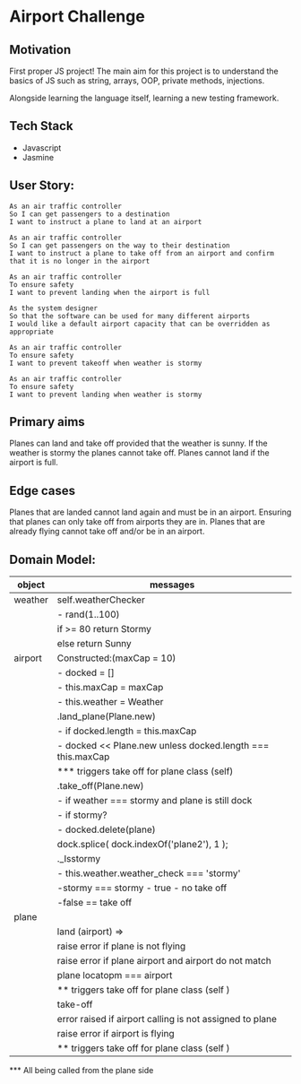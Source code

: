 # Airport Challenge 

## Motivation 
First proper JS project! The main aim for this project is to understand the basics of JS such as string, arrays, OOP, private methods, injections. 

Alongside learning the language itself, learning a new testing framework.

## Tech Stack
- Javascript 
- Jasmine 

## User Story:

```
As an air traffic controller
So I can get passengers to a destination
I want to instruct a plane to land at an airport

As an air traffic controller
So I can get passengers on the way to their destination
I want to instruct a plane to take off from an airport and confirm that it is no longer in the airport

As an air traffic controller
To ensure safety
I want to prevent landing when the airport is full

As the system designer
So that the software can be used for many different airports
I would like a default airport capacity that can be overridden as appropriate

As an air traffic controller
To ensure safety
I want to prevent takeoff when weather is stormy

As an air traffic controller
To ensure safety
I want to prevent landing when weather is stormy
```

Primary aims
----
Planes can land and take off provided that the weather is sunny.
If the weather is stormy the planes cannot take off.
Planes cannot land if the airport is full.

Edge cases
-----

Planes that are landed cannot land again and must be in an airport.
Ensuring that planes can only take off from airports they are in.
Planes that are already flying cannot take off and/or be in an airport.


Domain Model:
----
object              | messages|
|-------------------|-----------|
|weather          | self.weatherChecker|
||- rand(1..100)|
||if >= 80 return Stormy|
||else return Sunny|
|airport             | Constructed:(maxCap = 10)
||- docked = []|
||- this.maxCap = maxCap|
|| - this.weather = Weather|
|| .land_plane(Plane.new)|
||- if docked.length = this.maxCap|
||- docked << Plane.new unless docked.length === this.maxCap|
||*** triggers take off for plane class (self)|
|| .take_off(Plane.new)|
||- if weather === stormy and plane is still dock|
|| - if stormy?|
||- docked.delete(plane)|
||dock.splice( dock.indexOf('plane2'), 1 );|
||._Isstormy|
||- this.weather.weather_check === 'stormy'|
||-stormy === stormy - true - no take off|
||-false == take off |
|plane               ||
||land (airport) => |
||                      raise error if plane is not flying|
||                    raise error if plane airport and airport do not match  |
||                 plane locatopm === airport                     |
||                 ** triggers take off for plane class (self )|
||               take-off |
||              error raised if airport calling is not assigned to plane |
||              raise error if airport is flying |
||             ** triggers take off for plane class (self )|

*** All being called from the plane side                       

